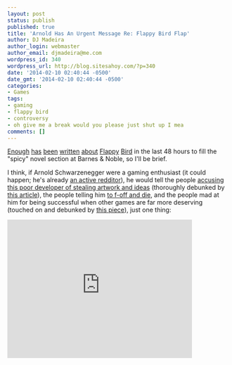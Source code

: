 ```yaml
---
layout: post
status: publish
published: true
title: 'Arnold Has An Urgent Message Re: Flappy Bird Flap'
author: DJ Madeira
author_login: webmaster
author_email: djmadeira@me.com
wordpress_id: 340
wordpress_url: http://blog.sitesahoy.com/?p=340
date: '2014-02-10 02:40:44 -0500'
date_gmt: '2014-02-10 02:40:44 -0500'
categories:
- Games
tags:
- gaming
- flappy bird
- controversy
- oh give me a break would you please just shut up I mea
comments: []
---
```

<a href="http://www.theatlantic.com/technology/archive/2014/02/the-squalid-grace-of-flappy-bird/283526/">Enough</a> <a href="http://www.blog.radiator.debacle.us/2014/02/an-alternate-history-of-flappy-bird-we.html">has</a> <a href="http://arstechnica.com/gaming/2014/02/at-height-of-popularity-creator-pulls-flappy-bird-from-app-stores/">been</a> <a href="http://abcnews.go.com/blogs/technology/2014/02/flappy-bird-app-grounded-by-creator/">written</a>&nbsp;<a href="http://www.usatoday.com/story/tech/2014/02/08/flappy-bird--online-reaction/5328159/">about</a> <a href="http://newsfeed.time.com/2014/02/09/flappy-bird-shut-down-dong-nguyen/">Flappy</a> <a href="http://www.alphabetagamer.com/wp-content/uploads/2014/02/flappy-bird-big-2.gif">Bird</a> in the last 48 hours to fill the "spicy" novel section at Barnes &amp; Noble, so I'll be brief.

I think, if Arnold&nbsp;Schwarzenegger were a gaming enthusiast (it could happen; he's already <a href="http://www.reddit.com/user/GovSchwarzenegger">an active redditor</a>), he would tell the people <a href="http://kotaku.com/flappy-bird-is-making-50-000-a-day-off-ripped-art-1517498140">accusing this poor developer of stealing artwork and ideas</a> (thoroughly debunked by <a href="http://www.blog.radiator.debacle.us/2014/02/an-alternate-history-of-flappy-bird-we.html">this article</a>), the people telling him <a href="https://twitter.com/EliLanger/timelines/432588181611892736">to f-off and die</a>, and the people mad at him for being successful when other games are far more deserving (touched on and debunked by <a href="http://mikebithell.tumblr.com/post/76030689478/on-success">this piece</a>), just one thing:

<iframe width="420" height="315" src="https://www.youtube.com/embed/R39e30FL37U" frameborder="0" allowfullscreen></iframe>
